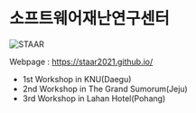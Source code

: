 # 소프트웨어재난연구센터
![STAAR](https://user-images.githubusercontent.com/101860902/164166845-599de173-ee11-4bf1-b0a6-cde8ea04819d.png)

Webpage : https://staar2021.github.io/

* 1st Workshop in KNU(Daegu)
* 2nd Workshop in The Grand Sumorum(Jeju)
* 3rd Workshop in Lahan Hotel(Pohang)
